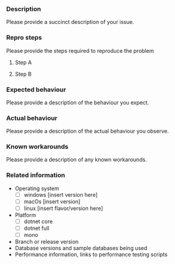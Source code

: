 ### Description

Please provide a succinct description of your issue.

### Repro steps

Please provide the steps required to reproduce the problem

1. Step A

2. Step B

### Expected behaviour

Please provide a description of the behaviour you expect.

### Actual behaviour

Please provide a description of the actual behaviour you observe. 

### Known workarounds

Please provide a description of any known workarounds.

### Related information 

* Operating system
    - [ ] windows [insert version here]
    - [ ] macOs [insert version]
    - [ ] linux [insert flavor/version here]
* Platform
    - [ ] dotnet core
    - [ ] dotnet full
    - [ ] mono
* Branch or release version
* Database versions and sample databases being used
* Performance information, links to performance testing scripts

